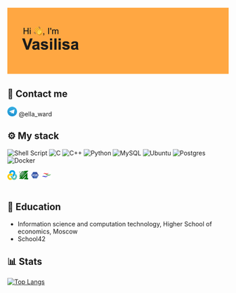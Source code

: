![](./pics/banner.png)
## 📱 Contact me
<img src="./pics/telegram.svg" alt="Telegram" style="height: 22px; width:22px;"/>
@ella_ward

<br/>

## ⚙️ My stack
![Shell Script](https://img.shields.io/badge/shell_script-%23121011.svg?style=for-the-badge&logo=gnu-bash&logoColor=white)
![C](https://img.shields.io/badge/c-%2300599C.svg?style=for-the-badge&logo=c&logoColor=white)
![C++](https://img.shields.io/badge/c++-%2300599C.svg?style=for-the-badge&logo=c%2B%2B&logoColor=white)
![Python](https://img.shields.io/badge/python-3670A0?style=for-the-badge&logo=python&logoColor=ffdd54)
![MySQL](https://img.shields.io/badge/mysql-%2300f.svg?style=for-the-badge&logo=mysql&logoColor=white)
![Ubuntu](https://img.shields.io/badge/Ubuntu-E95420?style=for-the-badge&logo=ubuntu&logoColor=white)
![Postgres](https://img.shields.io/badge/postgres-%23316192.svg?style=for-the-badge&logo=postgresql&logoColor=white)
![Docker](https://img.shields.io/badge/docker-%230db7ed.svg?style=for-the-badge&logo=docker&logoColor=white)


<img src="./pics/LR.png" alt="Loadrunner" style="height: 22px; width:22px;"/>
<img src="./pics/ffmpeg.png" alt="FFmpeg" style="height: 22px; width:22px;"/>
<img src="./pics/asm.png" alt="Assembler" style="height: 22px; width:22px;"/>
<img src="./pics/gst.png" alt="GStreamer" style="height: 22px; width:22px;"/>
<br/>
<br/>

## 🧠 Education

- Information science and computation technology, Higher School of economics, Moscow
- School42

## 📊 Stats

[![Top Langs](https://github-readme-stats.vercel.app/api/top-langs/?username=vvmorozova)](https://github.com/vvmorozova/github-readme-stats)
